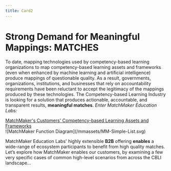 ```yaml
---
title: Card2
---
```

# Strong Demand for Meaningful Mappings: MATCHES

To date, mapping technologies used by competency-based learning organizations to map competency-based learning assets and frameworks (even when enhanced by machine learning and artificial intelligence) produce mappings of questionable quality. As a result, governments, organizations, institutions, and businesses that rely on accountability requirements have been reluctant to accept the legitimacy of the mappings produced by these technologies. The Competency-based Learning Industry is looking for a solution that produces actionable, accountable, and  transparent results, **meaningful matches**. *Enter MatchMaker Education Labs:*

<div class="text-center" style="text-decoration: underline;">MatchMaker's Customers' Competency-based Learning Assets and Frameworks</div>
![MatchMaker Function Diagram](/mmassets/MM-Simple-List.svg)

MatchMaker Education Labs' highly extensible **B2B** offering **enables** a wide-range of ecosystem participants to benefit from high quality matches. Let’s explore how MatchMaker enables our customers, by examining a few very specific cases of common high-level scenarios from across the CBLI landscape…